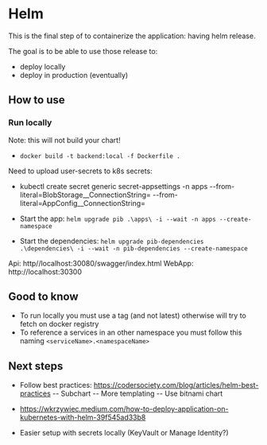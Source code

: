 # Helm

This is the final step of to containerize the application: having helm release.

The goal is to be able to use those release to:
- deploy locally
- deploy in production (eventually)


## How to use

### Run locally

Note: this will not build your chart!
- `docker build -t backend:local -f Dockerfile .`

Need to upload user-secrets to k8s secrets:
- kubectl create secret generic secret-appsettings -n apps  --from-literal=BlobStorage__ConnectionString=<secrets> --from-literal=AppConfig__ConnectionString=<secrets>


- Start the app: `helm upgrade pib .\apps\ -i --wait -n apps --create-namespace`
- Start the dependencies: `helm upgrade pib-dependencies .\dependencies\ -i --wait -n pib-dependencies --create-namespace`

Api: http//localhost:30080/swagger/index.html
WebApp: http://localhost:30300


## Good to know

- To run locally you must use a tag (and not latest) otherwise will try to fetch on docker registry
- To reference a services in an other namespace you must follow this naming `<serviceName>.<namespaceName>`



## Next steps

- Follow best practices: https://codersociety.com/blog/articles/helm-best-practices
-- Subchart
-- More templating
-- Use bitnami chart

- https://wkrzywiec.medium.com/how-to-deploy-application-on-kubernetes-with-helm-39f545ad33b8

- Easier setup with secrets locally (KeyVault or Manage Identity?)